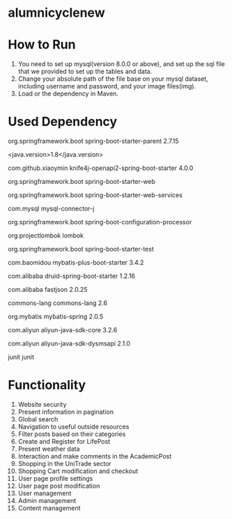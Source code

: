 # alumnicyclenew

# How to Run
1. You need to set up mysql(version 8.0.0 or above), and set up the sql file that we provided to set up the tables and data.
2. Change your absolute path of the file base on your mysql dataset, including username and password, and your image files(img).
3. Load or the dependency in Maven.

# Used Dependency
<parent>
 <groupId>org.springframework.boot</groupId>
 <artifactId>spring-boot-starter-parent</artifactId>
 <version>2.7.15</version>
 <relativePath/> 
</parent>

<java.version>1.8</java.version>

<groupId>com.github.xiaoymin</groupId>
<artifactId>knife4j-openapi2-spring-boot-starter</artifactId>
<version>4.0.0</version>

<groupId>org.springframework.boot</groupId>
<artifactId>spring-boot-starter-web</artifactId>

<groupId>org.springframework.boot</groupId>
<artifactId>spring-boot-starter-web-services</artifactId>

<groupId>com.mysql</groupId>
<artifactId>mysql-connector-j</artifactId>

<groupId>org.springframework.boot</groupId>
<artifactId>spring-boot-configuration-processor</artifactId>

<groupId>org.projectlombok</groupId>
<artifactId>lombok</artifactId>

<groupId>org.springframework.boot</groupId>
<artifactId>spring-boot-starter-test</artifactId>

<groupId>com.baomidou</groupId>
<artifactId>mybatis-plus-boot-starter</artifactId>
<version>3.4.2</version>

<groupId>com.alibaba</groupId>
<artifactId>druid-spring-boot-starter</artifactId>
<version>1.2.16</version>

<groupId>com.alibaba</groupId>
<artifactId>fastjson</artifactId>
<version>2.0.25</version>

<groupId>commons-lang</groupId>
<artifactId>commons-lang</artifactId>
<version>2.6</version>

<groupId>org.mybatis</groupId>
<artifactId>mybatis-spring</artifactId>
<version>2.0.5</version>

<groupId>com.aliyun</groupId>
<artifactId>aliyun-java-sdk-core</artifactId>
<version>3.2.6</version>

<groupId>com.aliyun</groupId>
<artifactId>aliyun-java-sdk-dysmsapi</artifactId>
<version>2.1.0</version>

<groupId>junit</groupId>
<artifactId>junit</artifactId>

# Functionality
1. Website security
2. Present information in pagination
3. Global search 
4. Navigation to useful outside resources 
5. Filter posts based on their categories 
6. Create and Register for LifePost 
7. Present weather data  
8. Interaction and make comments in the AcademicPost
9. Shopping in the UniTrade sector
10. Shopping Cart modification and checkout
11. User page profile settings 
12. User page post modification 
13. User management 
14. Admin management 
15. Content management
